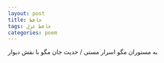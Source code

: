 ```yaml
---
layout: post
title: حافظ
tags: حافظ غزل
categories: poem
---
```


به مستوران مگو اسرار مستی / حدیث جان مگو با نقش دیوار